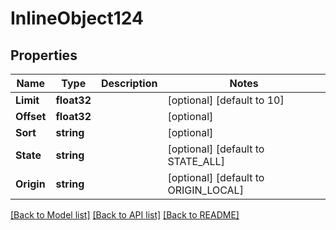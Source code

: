 # InlineObject124

## Properties

Name | Type | Description | Notes
------------ | ------------- | ------------- | -------------
**Limit** | **float32** |  | [optional] [default to 10]
**Offset** | **float32** |  | [optional] 
**Sort** | **string** |  | [optional] 
**State** | **string** |  | [optional] [default to STATE_ALL]
**Origin** | **string** |  | [optional] [default to ORIGIN_LOCAL]

[[Back to Model list]](../README.md#documentation-for-models) [[Back to API list]](../README.md#documentation-for-api-endpoints) [[Back to README]](../README.md)


